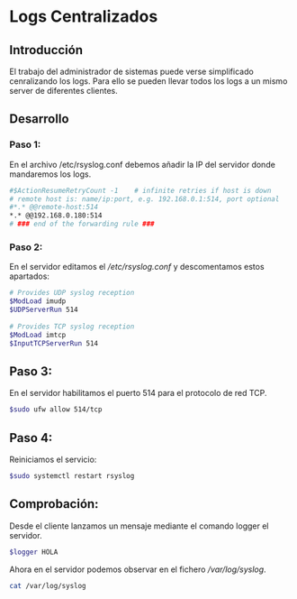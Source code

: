 # Logs Centralizados

## Introducción
El trabajo del administrador de sistemas puede verse simplificado cenralizando los logs. Para ello se pueden llevar todos los logs a un mismo server de diferentes clientes.

## Desarrollo
### Paso 1:
En el archivo /etc/rsyslog.conf debemos añadir la IP del servidor donde mandaremos los logs. 

```bash
#$ActionResumeRetryCount -1    # infinite retries if host is down
# remote host is: name/ip:port, e.g. 192.168.0.1:514, port optional
#*.* @@remote-host:514
*.* @@192.168.0.180:514
# ### end of the forwarding rule ###

```


### Paso 2:
En el servidor editamos el */etc/rsyslog.conf* y descomentamos estos apartados:

```bash
# Provides UDP syslog reception
$ModLoad imudp
$UDPServerRun 514
 
# Provides TCP syslog reception
$ModLoad imtcp
$InputTCPServerRun 514

```

## Paso 3:
En el servidor habilitamos el puerto 514 para el protocolo de red TCP.

```bash
$sudo ufw allow 514/tcp
```

## Paso 4:
Reiniciamos el servicio:

```bash
$sudo systemctl restart rsyslog
```

## Comprobación:

Desde el cliente lanzamos un mensaje mediante el comando logger el servidor.

```bash
$logger HOLA
```

Ahora en el servidor podemos observar en el fichero */var/log/syslog*.

```bash
cat /var/log/syslog
```

